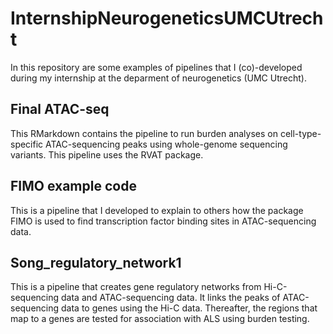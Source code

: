 # InternshipNeurogeneticsUMCUtrecht

In this repository are some examples of pipelines that I (co)-developed during my internship at the deparment of neurogenetics (UMC Utrecht).

## Final ATAC-seq
This RMarkdown contains the pipeline to run burden analyses on cell-type-specific ATAC-sequencing peaks using whole-genome sequencing variants. 
This pipeline uses the RVAT package.

## FIMO example code
This is a pipeline that I developed to explain to others how the package FIMO is used to find transcription factor binding sites in ATAC-sequencing data. 

## Song_regulatory_network1
This is a pipeline that creates gene regulatory networks from Hi-C-sequencing data and ATAC-sequencing data. It links the peaks of ATAC-sequencing data to genes using the Hi-C data. Thereafter, the regions that map to a genes are tested for association with ALS using burden testing.
